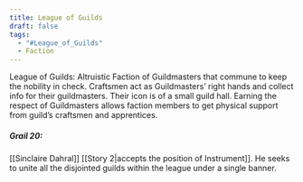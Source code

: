 ```yaml
---
title: League of Guilds
draft: false
tags:
  - "#League_of_Guilds"
  - Faction
---
```

  
League of Guilds: Altruistic Faction of Guildmasters that commune to keep the nobility in check. Craftsmen act as Guildmasters’ right hands and collect info for their guildmasters. Their icon is of a small guild hall. Earning the respect of Guildmasters allows faction members to get physical support from guild’s craftsmen and apprentices.

##### Grail 20:
[[Sinclaire Dahral]] [[Story 2|accepts the position of Instrument]]. He seeks to unite all the disjointed guilds within the league under a single banner.